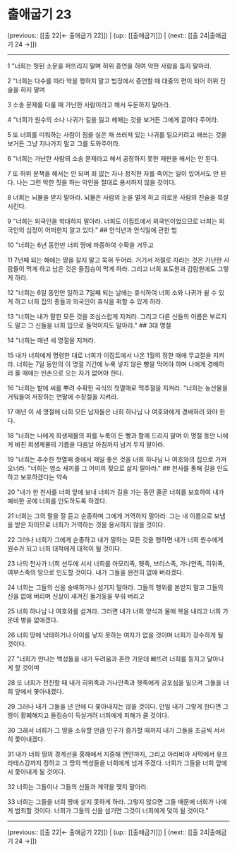# 출애굽기 23

(previous:: [[출 22|← 출애굽기 22]]) | (up:: [[출애굽기]]) | (next:: [[출 24|출애굽기 24 →]])

***




1 
"너희는 헛된 소문을 퍼뜨리지 말며 허위 증언을 하여 악한 사람을 돕지 말아라. 



2 
"너희는 다수를 따라 악을 행하지 말고 법정에서 증언할 때 대중의 편이 되어 허위 진술을 하지 말며 



3 
소송 문제를 다룰 때 가난한 사람이라고 해서 두둔하지 말아라. 



4 
"너희가 원수의 소나 나귀가 길을 잃고 헤매는 것을 보거든 그에게 끌어다 주어라. 



5 
또 너희를 미워하는 사람이 짐을 실은 채 쓰러져 있는 나귀를 일으키려고 애쓰는 것을 보거든 그냥 지나가지 말고 그를 도와주어라. 



6 
"너희는 가난한 사람의 소송 문제라고 해서 공정하지 못한 재판을 해서는 안 된다. 



7 
또 허위 문책을 해서는 안 되며 죄 없는 자나 정직한 자를 죽이는 일이 있어서도 안 된다. 나는 그런 악한 짓을 하는 악인을 절대로 용서하지 않을 것이다. 



8 
너희는 뇌물을 받지 말아라. 뇌물은 사람의 눈을 멀게 하고 의로운 사람의 진술을 묵살시킨다. 



9 
"너희는 외국인을 학대하지 말아라. 너희도 이집트에서 외국인이었으므로 너희는 외국인의 심정이 어떠한지 알고 있다." ## 안식년과 안식일에 관한 법 



10 
"너희는 6년 동안만 너희 땅에 파종하여 수확을 거두고 



11 
7년째 되는 해에는 땅을 갈지 말고 묵혀 두어라. 거기서 저절로 자라는 것은 가난한 사람들이 먹게 하고 남은 것은 들짐승이 먹게 하라. 그리고 너희 포도원과 감람원에도 그렇게 하라. 



12 
"너희는 6일 동안만 일하고 7일째 되는 날에는 휴식하여 너희 소와 나귀가 쉴 수 있게 하고 너희 집의 종들과 외국인이 휴식을 취할 수 있게 하라. 



13 
"너희는 내가 말한 모든 것을 조심스럽게 지켜라. 그리고 다른 신들의 이름은 부르지도 말고 그 신들을 너희 입으로 들먹이지도 말아라." ## 3대 명절 



14 
"너희는 매년 세 명절을 지켜라. 



15 
내가 너희에게 명령한 대로 너희가 이집트에서 나온 1월의 정한 때에 무교절을 지켜라. 너희는 7일 동안의 이 명절 기간에 누룩 넣지 않은 빵을 먹어야 하며 나에게 경배하러 올 때에는 빈손으로 오는 자가 없어야 한다. 



16 
"너희는 밭에 씨를 뿌려 수확한 곡식의 첫열매로 맥추절을 지켜라. "너희는 농산물을 거둬들여 저장하는 연말에 수장절을 지켜라. 



17 
매년 이 세 명절에 너희 모든 남자들은 너희 하나님 나 여호와에게 경배하러 와야 한다. 



18 
"너희는 나에게 희생제물의 피를 누룩이 든 빵과 함께 드리지 말며 이 명절 동안 나에게 바친 희생제물의 기름을 다음날 아침까지 남겨 두지 말아라. 



19 
"너희는 추수한 첫열매 중에서 제일 좋은 것을 너희 하나님 나 여호와의 집으로 가져오너라. "너희는 염소 새끼를 그 어미의 젖으로 삶지 말아라." ## 천사를 통해 길을 인도하고 보호하겠다는 약속 



20 
"내가 한 천사를 너희 앞에 보내 너희가 길을 가는 동안 줄곧 너희를 보호하여 내가 예비한 곳에 너희를 인도하도록 하겠다. 



21 
너희는 그의 말을 잘 듣고 순종하며 그에게 거역하지 말아라. 그는 내 이름으로 보냄을 받은 자이므로 너희가 거역하는 것을 용서하지 않을 것이다. 



22 
그러나 너희가 그에게 순종하고 내가 말하는 모든 것을 행하면 내가 너희 원수에게 원수가 되고 너희 대적에게 대적이 될 것이다. 



23 
나의 천사가 너희 선두에 서서 너희를 아모리족, 헷족, 브리스족, 가나안족, 히위족, 여부스족의 땅으로 인도할 것이다. 내가 그들을 완전히 없애 버리겠다. 



24 
너희는 그들의 신을 숭배하거나 섬기지 말아라. 그들의 행위를 본받지 말고 그들의 신을 없애 버리며 신상이 새겨진 돌기둥을 부숴 버리고 



25 
너희 하나님 나 여호와를 섬겨라. 그러면 내가 너희 양식과 물에 복을 내리고 너희 가운데 병을 없애겠다. 



26 
너희 땅에 낙태하거나 아이를 낳지 못하는 여자가 없을 것이며 너희가 장수하게 될 것이다. 



27 
"너희가 만나는 백성들을 내가 두려움과 혼란 가운데 빠뜨려 너희를 등지고 달아나게 할 것이며 



28 
또 너희가 전진할 때 내가 히위족과 가나안족과 헷족에게 공포심을 일으켜 그들을 너희 앞에서 쫓아내겠다. 



29 
그러나 내가 그들을 년 안에 다 쫓아내지는 않을 것이다. 만일 내가 그렇게 한다면 그 땅이 황폐해지고 들짐승이 득실거려 너희에게 피해가 클 것이다. 



30 
그래서 너희가 그 땅을 소유할 만큼 인구가 증가할 때까지 내가 그들을 조금씩 서서히 쫓아내겠다. 



31 
내가 너희 땅의 경계선을 홍해에서 지중해 연안까지, 그리고 아라비아 사막에서 유프라테스강까지 정하고 그 땅의 백성들을 너희에게 넘겨 주겠다. 너희가 그들을 너희 앞에서 쫓아내게 될 것이다. 



32 
너희는 그들이나 그들의 신들과 계약을 맺지 말아라. 



33 
너희는 그들을 너희 땅에 살지 못하게 하라. 그렇지 않으면 그들 때문에 너희가 나에게 범죄할 것이다. 너희가 그들의 신을 섬기면 그것이 너희에게 덫이 될 것이다."

***

(previous:: [[출 22|← 출애굽기 22]]) | (up:: [[출애굽기]]) | (next:: [[출 24|출애굽기 24 →]])
